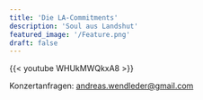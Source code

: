 ```yaml
---
title: 'Die LA-Commitments'
description: 'Soul aus Landshut'
featured_image: '/Feature.png'
draft: false
---
```


{{< youtube WHUkMWQkxA8 >}}

Konzertanfragen: andreas.wendleder@gmail.com
